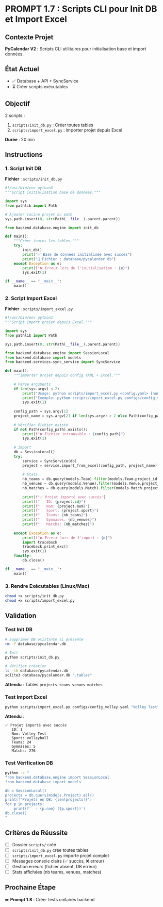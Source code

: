 # PROMPT 1.7 : Scripts CLI pour Init DB et Import Excel

## Contexte Projet

**PyCalendar V2** : Scripts CLI utilitaires pour initialisation base et import données.

## État Actuel

- ✅ Database + API + SyncService
- ⏳ Créer scripts exécutables

## Objectif

2 scripts :
1. `scripts/init_db.py` : Créer toutes tables
2. `scripts/import_excel.py` : Importer projet depuis Excel

**Durée** : 20 min

## Instructions

### 1. Script Init DB

**Fichier** : `scripts/init_db.py`

```python
#!/usr/bin/env python3
"""Script initialisation base de données."""

import sys
from pathlib import Path

# Ajouter racine projet au path
sys.path.insert(0, str(Path(__file__).parent.parent))

from backend.database.engine import init_db

def main():
    """Créer toutes les tables."""
    try:
        init_db()
        print("✅ Base de données initialisée avec succès")
        print("📁 Fichier : database/pycalendar.db")
    except Exception as e:
        print(f"❌ Erreur lors de l'initialisation : {e}")
        sys.exit(1)

if __name__ == "__main__":
    main()
```

### 2. Script Import Excel

**Fichier** : `scripts/import_excel.py`

```python
#!/usr/bin/env python3
"""Script import projet depuis Excel."""

import sys
from pathlib import Path

sys.path.insert(0, str(Path(__file__).parent.parent))

from backend.database.engine import SessionLocal
from backend.database import models
from backend.services.sync_service import SyncService

def main():
    """Importer projet depuis config YAML + Excel."""
    
    # Parse arguments
    if len(sys.argv) < 2:
        print("Usage: python scripts/import_excel.py <config.yaml> [nom_projet]")
        print("Exemple: python scripts/import_excel.py configs/config_volley.yaml 'Volley 2025'")
        sys.exit(1)
    
    config_path = sys.argv[1]
    project_name = sys.argv[2] if len(sys.argv) > 2 else Path(config_path).stem
    
    # Vérifier fichier existe
    if not Path(config_path).exists():
        print(f"❌ Fichier introuvable : {config_path}")
        sys.exit(1)
    
    # Import
    db = SessionLocal()
    try:
        service = SyncService(db)
        project = service.import_from_excel(config_path, project_name)
        
        # Stats
        nb_teams = db.query(models.Team).filter(models.Team.project_id == project.id).count()
        nb_venues = db.query(models.Venue).filter(models.Venue.project_id == project.id).count()
        nb_matches = db.query(models.Match).filter(models.Match.project_id == project.id).count()
        
        print(f"✅ Projet importé avec succès")
        print(f"   ID: {project.id}")
        print(f"   Nom: {project.nom}")
        print(f"   Sport: {project.sport}")
        print(f"   Teams: {nb_teams}")
        print(f"   Gymnases: {nb_venues}")
        print(f"   Matchs: {nb_matches}")
        
    except Exception as e:
        print(f"❌ Erreur lors de l'import : {e}")
        import traceback
        traceback.print_exc()
        sys.exit(1)
    finally:
        db.close()

if __name__ == "__main__":
    main()
```

### 3. Rendre Exécutables (Linux/Mac)

```bash
chmod +x scripts/init_db.py
chmod +x scripts/import_excel.py
```

## Validation

### Test Init DB

```bash
# Supprimer DB existante si présente
rm -f database/pycalendar.db

# Init
python scripts/init_db.py

# Vérifier création
ls -lh database/pycalendar.db
sqlite3 database/pycalendar.db ".tables"
```

**Attendu** : Tables `projects teams venues matches`

### Test Import Excel

```bash
python scripts/import_excel.py configs/config_volley.yaml "Volley Test"
```

**Attendu** :
```
✅ Projet importé avec succès
   ID: 1
   Nom: Volley Test
   Sport: volleyball
   Teams: 24
   Gymnases: 5
   Matchs: 276
```

### Test Vérification DB

```bash
python -c "
from backend.database.engine import SessionLocal
from backend.database import models

db = SessionLocal()
projects = db.query(models.Project).all()
print(f'Projets en DB: {len(projects)}')
for p in projects:
    print(f'  - {p.nom} ({p.sport})')
db.close()
"
```

## Critères de Réussite

- [ ] Dossier `scripts/` créé
- [ ] `scripts/init_db.py` crée toutes tables
- [ ] `scripts/import_excel.py` importe projet complet
- [ ] Messages console clairs (✅ succès, ❌ erreur)
- [ ] Gestion erreurs (fichier absent, DB erreur)
- [ ] Stats affichées (nb teams, venues, matches)

## Prochaine Étape

➡️ **Prompt 1.8** : Créer tests unitaires backend

